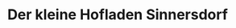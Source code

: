 ---
title: "Der kleine Hofladen Sinnersdorf"
url: /pulheim/der-kleine-hofladen-sinnersdorf/
shop: Hofladen
---